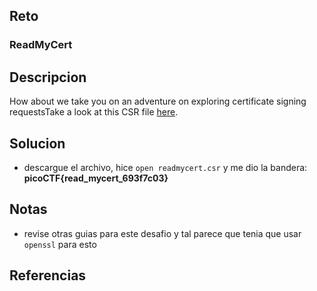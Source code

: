 
## Reto
### ReadMyCert
## Descripcion
How about we take you on an adventure on exploring certificate signing requestsTake a look at this CSR file [here](https://artifacts.picoctf.net/c/425/readmycert.csr).
## Solucion
- descargue el archivo, hice `open readmycert.csr` y me dio la bandera: **picoCTF{read_mycert_693f7c03}**
## Notas
- revise otras guias para este desafio y tal parece que tenia que usar `openssl` para esto

## Referencias
